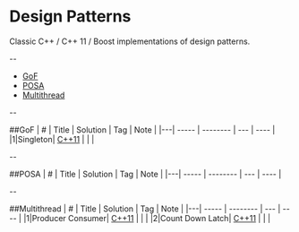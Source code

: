 # Design Patterns

Classic C++ / C++ 11 / Boost implementations of design patterns.

--

* [GoF](https://github.com/kamyu104/DesignPattern#gof)
* [POSA](https://github.com/kamyu104/DesignPattern#posa)
* [Multithread](https://github.com/kamyu104/DesignPattern#multithread)

--

##GoF
| # | Title | Solution | Tag | Note |
|---| ----- | -------- | --- | ---- |
|1|Singleton| [C++11](./C++11/singleton.cpp) | | |

--

##POSA
| # | Title | Solution | Tag | Note |
|---| ----- | -------- | --- | ---- |

--

##Multithread
| # | Title | Solution | Tag | Note |
|---| ----- | -------- | --- | ---- |
|1|Producer Consumer| [C++11](./C++11/producer-consumer.cpp) | | |
|2|Count Down Latch| [C++11](./C++11/count-down-latch.cpp) | | |

